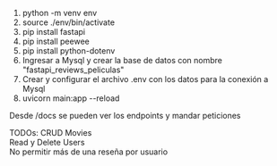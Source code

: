 1. python -m venv env  
2. source ./env/bin/activate  
3. pip install fastapi  
4. pip install peewee  
5. pip install python-dotenv
6. Ingresar a Mysql y crear la base de datos con nombre "fastapi_reviews_peliculas" 
7. Crear y configurar el archivo .env con los datos para la conexión a Mysql
7. uvicorn main:app --reload  

Desde /docs se pueden ver los endpoints y mandar peticiones

TODOs:
CRUD Movies  
Read y Delete Users  
No permitir más de una reseña por usuario  
